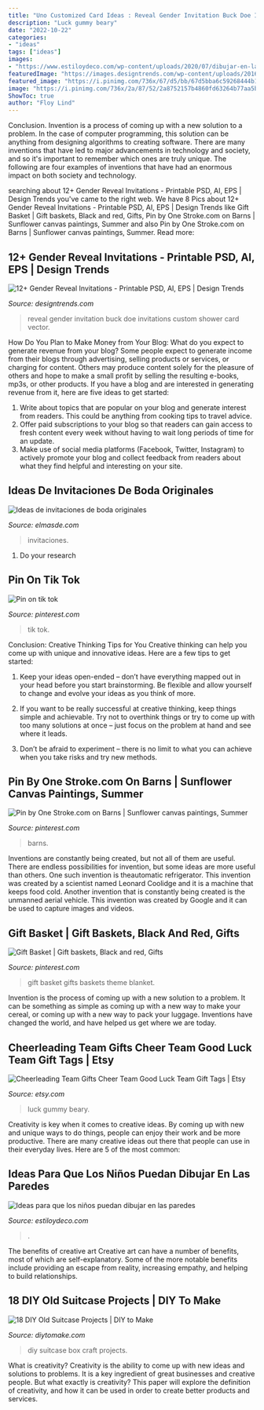 ```yaml
---
title: "Uno Customized Card Ideas : Reveal Gender Invitation Buck Doe Invitations Custom Shower Card Vector"
description: "Luck gummy beary"
date: "2022-10-22"
categories:
- "ideas"
tags: ["ideas"]
images:
- "https://www.estiloydeco.com/wp-content/uploads/2020/07/dibujar-en-las-paredes-12.jpg"
featuredImage: "https://images.designtrends.com/wp-content/uploads/2016/11/20181551/Custom-Gender-Reveal-Invitation.jpg"
featured_image: "https://i.pinimg.com/736x/67/d5/bb/67d5bba6c59268444b1881e8e79f31b4.jpg"
image: "https://i.pinimg.com/736x/2a/87/52/2a8752157b4860fd63264b77aa5b2548.jpg"
ShowToc: true
author: "Floy Lind"
---
```



Conclusion.
Invention is a process of coming up with a new solution to a problem. In the case of computer programming, this solution can be anything from designing algorithms to creating software. There are many inventions that have led to major advancements in technology and society, and so it's important to remember which ones are truly unique. The following are four examples of inventions that have had an enormous impact on both society and technology.

	

		
searching about 12+ Gender Reveal Invitations - Printable PSD, AI, EPS | Design Trends you've came to the right web. We have 8 Pics about 12+ Gender Reveal Invitations - Printable PSD, AI, EPS | Design Trends like Gift Basket | Gift baskets, Black and red, Gifts, Pin by One Stroke.com on Barns | Sunflower canvas paintings, Summer and also Pin by One Stroke.com on Barns | Sunflower canvas paintings, Summer. Read more:
		
    
## 12+ Gender Reveal Invitations - Printable PSD, AI, EPS | Design Trends

<img loading=lazy src="https://images.designtrends.com/wp-content/uploads/2016/11/20181551/Custom-Gender-Reveal-Invitation.jpg" onerror="this.onerror=null;this.src='https://tse3.mm.bing.net/th?id=OIP.mdv638RkUvJL4lOEWlSSCQHaHR&amp;pid=15.1';" alt="12+ Gender Reveal Invitations - Printable PSD, AI, EPS | Design Trends">

_Source: designtrends.com_

>reveal gender invitation buck doe invitations custom shower card vector. 

	

How Do You Plan to Make Money from Your Blog: What do you expect to generate revenue from your blog?
Some people expect to generate income from their blogs through advertising, selling products or services, or charging for content. Others may produce content solely for the pleasure of others and hope to make a small profit by selling the resulting e-books, mp3s, or other products. If you have a blog and are interested in generating revenue from it, here are five ideas to get started: 
1. Write about topics that are popular on your blog and generate interest from readers. This could be anything from cooking tips to travel advice.
2. Offer paid subscriptions to your blog so that readers can gain access to fresh content every week without having to wait long periods of time for an update.
3. Make use of social media platforms (Facebook, Twitter, Instagram) to actively promote your blog and collect feedback from readers about what they find helpful and interesting on your site.

    
## Ideas De Invitaciones De Boda Originales

<img loading=lazy src="http://elmasde.com/wp-content/uploads/2015/09/Ideas-de-invitaciones-de-boda-originales-2.jpg" onerror="this.onerror=null;this.src='https://tse2.mm.bing.net/th?id=OIP.1k0U72NuHmTM4k9logd6rAAAAA&amp;pid=15.1';" alt="Ideas de invitaciones de boda originales">

_Source: elmasde.com_

>invitaciones. 

	

1. Do your research

    
## Pin On Tik Tok

<img loading=lazy src="https://i.pinimg.com/736x/67/d5/bb/67d5bba6c59268444b1881e8e79f31b4.jpg" onerror="this.onerror=null;this.src='https://tse3.mm.bing.net/th?id=OIP.Mb9sg8-JQOdxwUtC7cmUEAHaNK&amp;pid=15.1';" alt="Pin on tik tok">

_Source: pinterest.com_

>tik tok. 

	

Conclusion: Creative Thinking Tips for You
Creative thinking can help you come up with unique and innovative ideas. Here are a few tips to get started:
1. Keep your ideas open-ended – don’t have everything mapped out in your head before you start brainstorming. Be flexible and allow yourself to change and evolve your ideas as you think of more.

2. If you want to be really successful at creative thinking, keep things simple and achievable. Try not to overthink things or try to come up with too many solutions at once – just focus on the problem at hand and see where it leads.

3. Don’t be afraid to experiment – there is no limit to what you can achieve when you take risks and try new methods.

    
## Pin By One Stroke.com On Barns | Sunflower Canvas Paintings, Summer

<img loading=lazy src="https://i.pinimg.com/736x/2a/87/52/2a8752157b4860fd63264b77aa5b2548.jpg" onerror="this.onerror=null;this.src='https://tse1.mm.bing.net/th?id=OIP.u3WqkmBgcFT931TS6UVEuAHaJ3&amp;pid=15.1';" alt="Pin by One Stroke.com on Barns | Sunflower canvas paintings, Summer">

_Source: pinterest.com_

>barns. 

	

Inventions are constantly being created, but not all of them are useful. There are endless possibilities for invention, but some ideas are more useful than others. One such invention is theautomatic refrigerator. This invention was created by a scientist named Leonard Coolidge and it is a machine that keeps food cold. Another invention that is constantly being created is the unmanned aerial vehicle. This invention was created by Google and it can be used to capture images and videos.

    
## Gift Basket | Gift Baskets, Black And Red, Gifts

<img loading=lazy src="https://i.pinimg.com/736x/e0/e2/f0/e0e2f080bf8c9f567258ed533226a37e.jpg" onerror="this.onerror=null;this.src='https://tse1.mm.bing.net/th?id=OIP.RLiMYLi6xrc83AI9qYsbqAHaJ3&amp;pid=15.1';" alt="Gift Basket | Gift baskets, Black and red, Gifts">

_Source: pinterest.com_

>gift basket gifts baskets theme blanket. 

	

Invention is the process of coming up with a new solution to a problem. It can be something as simple as coming up with a new way to make your cereal, or coming up with a new way to pack your luggage. Inventions have changed the world, and have helped us get where we are today.

    
## Cheerleading Team Gifts Cheer Team Good Luck Team Gift Tags | Etsy

<img loading=lazy src="https://i.etsystatic.com/6871191/r/il/f047c2/1507329541/il_794xN.1507329541_ocsr.jpg" onerror="this.onerror=null;this.src='https://tse3.mm.bing.net/th?id=OIP.6EMEHH99Id-QryukqyqP0gHaJ4&amp;pid=15.1';" alt="Cheerleading Team Gifts Cheer Team Good Luck Team Gift Tags | Etsy">

_Source: etsy.com_

>luck gummy beary. 

	

Creativity is key when it comes to creative ideas. By coming up with new and unique ways to do things, people can enjoy their work and be more productive. There are many creative ideas out there that people can use in their everyday lives. Here are 5 of the most common: 

    
## Ideas Para Que Los Niños Puedan Dibujar En Las Paredes

<img loading=lazy src="https://www.estiloydeco.com/wp-content/uploads/2020/07/dibujar-en-las-paredes-12.jpg" onerror="this.onerror=null;this.src='https://tse3.mm.bing.net/th?id=OIP.aJ4DZG2ORO_10opOeWllXwHaHa&amp;pid=15.1';" alt="Ideas para que los niños puedan dibujar en las paredes">

_Source: estiloydeco.com_

>. 

	

The benefits of creative art
Creative art can have a number of benefits, most of which are self-explanatory. Some of the more notable benefits include providing an escape from reality, increasing empathy, and helping to build relationships.

    
## 18 DIY Old Suitcase Projects | DIY To Make

<img loading=lazy src="http://www.diytomake.com/wp-content/uploads/2015/09/DIY-Vintage-Suitcase-Craft-Box.jpg" onerror="this.onerror=null;this.src='https://tse1.mm.bing.net/th?id=OIP.fJ3GCzxiYSRGNr2Jhb8OnQHaJ3&amp;pid=15.1';" alt="18 DIY Old Suitcase Projects | DIY to Make">

_Source: diytomake.com_

>diy suitcase box craft projects. 

	

What is creativity?
Creativity is the ability to come up with new ideas and solutions to problems. It is a key ingredient of great businesses and creative people. But what exactly is creativity? This paper will explore the definition of creativity, and how it can be used in order to create better products and services.

